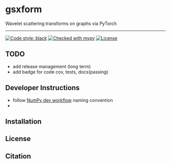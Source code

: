 # gsxform
 Wavelet scattering transforms on graphs via PyTorch
 
 ---
[![Code style: black](https://img.shields.io/badge/code%20style-black-000000.svg)](https://github.com/psf/black)
[![Checked with mypy](http://www.mypy-lang.org/static/mypy_badge.svg)](http://mypy-lang.org/)
 [![License](https://img.shields.io/badge/License-BSD_3--Clause-blue.svg)](https://opensource.org/licenses/BSD-3-Clause)
 
 
## TODO
* add release management (long term)
* add badge for code cov, tests, docs(passing)

## Developer Instructions
* follow [NumPy dev
  workflow](https://numpy.org/doc/1.14/dev/gitwash/development_workflow.html) naming convention
* 
 
 
## Installation

## License 

## Citation 
